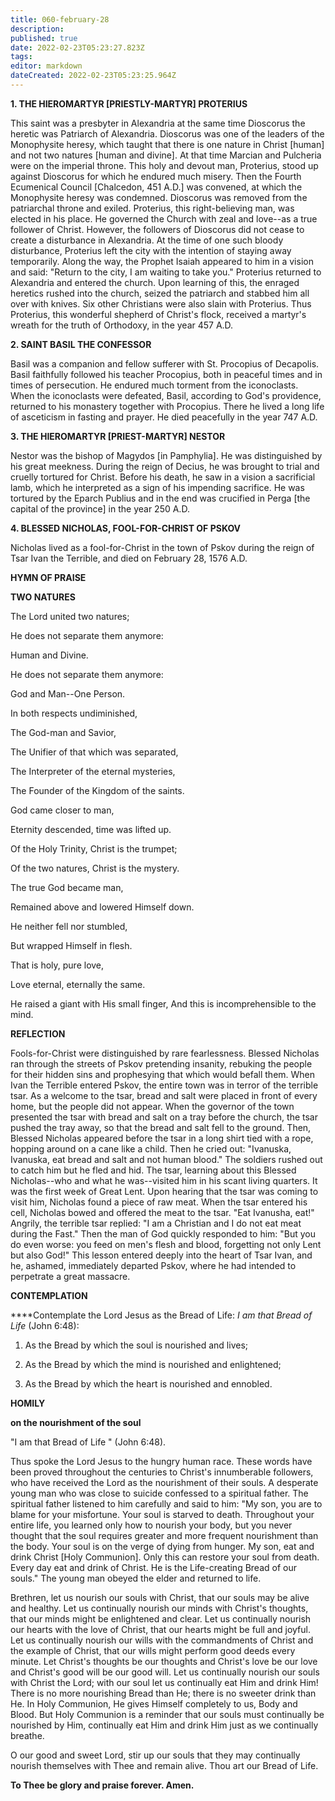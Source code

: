 ```yaml
---
title: 060-february-28
description: 
published: true
date: 2022-02-23T05:23:27.823Z
tags: 
editor: markdown
dateCreated: 2022-02-23T05:23:25.964Z
---
```



**1. THE HIEROMARTYR [PRIESTLY-MARTYR] PROTERIUS**

This saint was a presbyter in Alexandria at the same time Dioscorus the heretic was Patriarch of Alexandria. Dioscorus was one of the leaders of the Monophysite heresy, which taught that there is one nature in Christ [human] and not two natures [human and divine]. At that time Marcian and Pulcheria were on the imperial throne. This holy and devout man, Proterius, stood up against Dioscorus for which he endured much misery. Then the Fourth Ecumenical Council [Chalcedon, 451 A.D.] was convened, at which the Monophysite heresy was condemned. Dioscorus was removed from the patriarchal throne and exiled. Proterius, this right-believing man, was elected in his place. He governed the Church with zeal and love--as a true follower of Christ. However, the followers of Dioscorus did not cease to create a disturbance in Alexandria. At the time of one such bloody disturbance, Proterius left the city with the intention of staying away temporarily. Along the way, the Prophet Isaiah appeared to him in a vision and said: "Return to the city, I am waiting to take you." Proterius returned to Alexandria and entered the church. Upon learning of this, the enraged heretics rushed into the church, seized the patriarch and stabbed him all over with knives. Six other Christians were also slain with Proterius. Thus Proterius, this wonderful shepherd of Christ's flock, received a martyr's wreath for the truth of Orthodoxy, in the year 457 A.D.

**2. SAINT BASIL THE CONFESSOR**

Basil was a companion and fellow sufferer with St. Procopius of Decapolis. Basil faithfully followed his teacher Procopius, both in peaceful times and in times of persecution. He endured much torment from the iconoclasts.  When the iconoclasts were defeated, Basil, according to God's providence, returned to his monastery together with Procopius. There he lived a long life of asceticism in fasting and prayer. He died peacefully in the year 747 A.D.

**3. THE HIEROMARTYR [PRIEST-MARTYR] NESTOR**

Nestor was the bishop of Magydos [in Pamphylia]. He was distinguished by his great meekness. During the reign of Decius, he was brought to trial and cruelly tortured for Christ. Before his death, he saw in a vision a sacrificial lamb, which he interpreted as a sign of his impending sacrifice. He was tortured by the Eparch Publius and in the end was crucified in Perga [the capital of the province] in the year 250 A.D.

**4. BLESSED NICHOLAS, FOOL-FOR-CHRIST OF PSKOV**

Nicholas lived as a fool-for-Christ in the town of Pskov during the reign of Tsar Ivan the Terrible, and died on February 28, 1576 A.D.



**HYMN OF PRAISE**

**TWO NATURES**

The Lord united two natures;

He does not separate them anymore:

Human and Divine.

He does not separate them anymore:

God and Man--One Person.

In both respects undiminished,

The God-man and Savior,

The Unifier of that which was separated,

The Interpreter of the eternal mysteries,

The Founder of the Kingdom of the saints.

God came closer to man,

Eternity descended, time was lifted up.

Of the Holy Trinity, Christ is the trumpet;

Of the two natures, Christ is the mystery.

The true God became man,

Remained above and lowered Himself down.

He neither fell nor stumbled,

But wrapped Himself in flesh.

That is holy, pure love,

Love eternal, eternally the same.

He raised a giant with His small finger,
And this is incomprehensible to the mind.

**REFLECTION**

Fools-for-Christ were distinguished by rare fearlessness. Blessed Nicholas ran through the streets of Pskov pretending insanity, rebuking the people for their hidden sins and prophesying that which would befall them. When Ivan the Terrible entered Pskov, the entire town was in terror of the terrible tsar. As a welcome to the tsar, bread and salt were placed in front of every home, but the people did not appear. When the governor of the town presented the tsar with bread and salt on a tray before the church, the tsar pushed the tray away, so that the bread and salt fell to the ground. Then, Blessed Nicholas appeared before the tsar in a long shirt tied with a rope, hopping around on a cane like a child. Then he cried out: "Ivanuska, Ivanuska, eat bread and salt and not human blood." The soldiers rushed out to catch him but he fled and hid. The tsar, learning about this Blessed Nicholas--who and what he was--visited him in his scant living quarters. It was the first week of Great Lent. Upon hearing that the tsar was coming to visit him, Nicholas found a piece of raw meat. When the tsar entered his cell, Nicholas bowed and offered the meat to the tsar. "Eat Ivanusha, eat!" Angrily, the terrible tsar replied: "I am a Christian and I do not eat meat during the Fast." Then the man of God quickly responded to him: "But you do even worse: you feed on men's flesh and blood, forgetting not only Lent but also God!" This lesson entered deeply into the heart of Tsar Ivan, and he, ashamed, immediately departed Pskov, where he had intended to perpetrate a great massacre.



**CONTEMPLATION**

****Contemplate the Lord Jesus as the Bread of Life: *I am that Bread of Life* (John 6:48):

1.  As the Bread by which the soul is nourished and lives;

1.  As the Bread by which the mind is nourished and enlightened;

1.  As the Bread by which the heart is nourished and ennobled.



**HOMILY**

**on the nourishment of the soul**

"I am that Bread of Life " (John 6:48).

Thus spoke the Lord Jesus to the hungry human race. These words have been proved throughout the centuries to Christ's innumberable followers, who have received the Lord as the nourishment of their souls. A desperate young man who was close to suicide confessed to a spiritual father. The spiritual father listened to him carefully and said to him: "My son, you are to blame for your misfortune. Your soul is starved to death. Throughout your entire life, you learned only how to nourish your body, but you never thought that the soul requires greater and more frequent nourishment than the body. Your soul is on the verge of dying from hunger. My son, eat and drink Christ [Holy Communion]. Only this can restore your soul from death. Every day eat and drink of Christ. He is the Life-creating Bread of our souls." The young man obeyed the elder and returned to life.

Brethren, let us nourish our souls with Christ, that our souls may be alive and healthy. Let us continually nourish our minds with Christ's thoughts, that our minds might be enlightened and clear. Let us continually nourish our hearts with the love of Christ, that our hearts might be full and joyful. Let us continually nourish our wills with the commandments of Christ and the example of Christ, that our wills might perform good deeds every minute. Let Christ's thoughts be our thoughts and Christ's love be our love and Christ's good will be our good will. Let us continually nourish our souls with Christ the Lord; with our soul let us continually eat Him and drink Him! There is no more nourishing Bread than He; there is no sweeter drink than He. In Holy Communion, He gives Himself completely to us, Body and Blood. But Holy Communion is a reminder that our souls must continually be nourished by Him, continually eat Him and drink Him just as we continually breathe. 

O our good and sweet Lord, stir up our souls that they may continually nourish themselves with Thee and remain alive. Thou art our Bread of Life.

**To Thee be glory and praise forever. Amen.**
